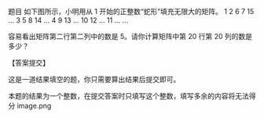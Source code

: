 题目
如下图所示，小明用从 1 开始的正整数“蛇形”填充无限大的矩阵。
1 2 6 7 15 …
3 5 8 14 …
4 9 13 …
10 12 …
11 …
…

容易看出矩阵第二行第二列中的数是 5。请你计算矩阵中第 20 行第 20 列的数是多少？

【答案提交】

这是一道结果填空的题，你只需要算出结果后提交即可。

本题的结果为一个整数，在提交答案时只填写这个整数，填写多余的内容将无法得分
image.png